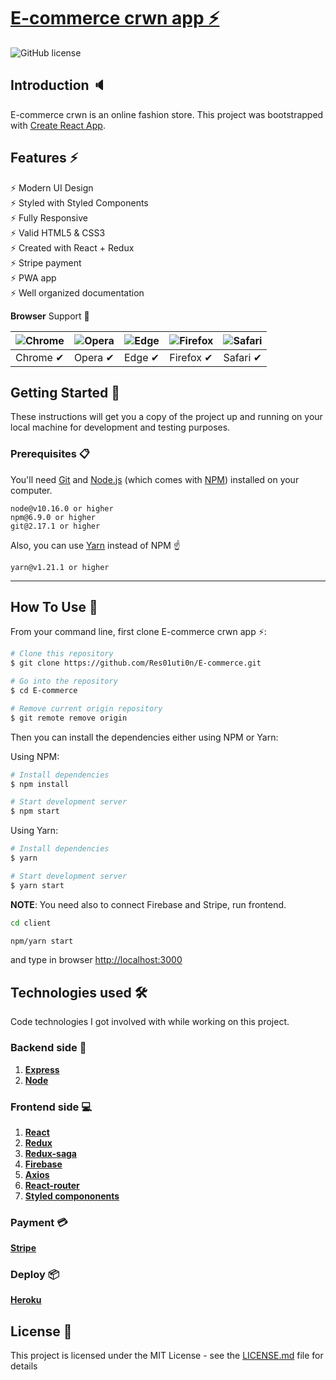 # [E-commerce crwn app ⚡️](https://crwn-app-e-commerce.herokuapp.com/) 
![GitHub license](https://img.shields.io/badge/license-MIT-blue.svg)

## Introduction 🔈

E-commerce crwn is an online fashion store.
This project was bootstrapped with [Create React App](https://github.com/facebook/create-react-app).

## Features ⚡️

⚡️ Modern UI Design\
⚡️ Styled with Styled Components\
⚡️ Fully Responsive\
⚡️ Valid HTML5 & CSS3\
⚡️ Created with React + Redux\
⚡️ Stripe payment\
⚡️ PWA app\
⚡️ Well organized documentation

**Browser** Support 🎉

![Chrome](https://raw.github.com/alrra/browser-logos/master/src/chrome/chrome_48x48.png) | ![Opera](https://raw.github.com/alrra/browser-logos/master/src/opera/opera_48x48.png) | ![Edge](https://raw.github.com/alrra/browser-logos/master/src/edge/edge_48x48.png) | ![Firefox](https://raw.github.com/alrra/browser-logos/master/src/firefox/firefox_48x48.png) | ![Safari](https://raw.github.com/alrra/browser-logos/master/src/safari/safari_48x48.png)
---- | --- | --- | --- | --- |
Chrome ✔ | Opera ✔ | Edge ✔ | Firefox ✔  | Safari ✔

## Getting Started 🚀

These instructions will get you a copy of the project up and running on your local machine for development and testing purposes.

### Prerequisites 📋

You'll need [Git](https://git-scm.com) and [Node.js](https://nodejs.org/en/download/) (which comes with [NPM](http://npmjs.com)) installed on your computer.

```
node@v10.16.0 or higher
npm@6.9.0 or higher
git@2.17.1 or higher
```

Also, you can use [Yarn](https://yarnpkg.com/) instead of NPM ☝️

```
yarn@v1.21.1 or higher
```

---

## How To Use 🔧

From your command line, first clone E-commerce crwn app ⚡️:

```bash
# Clone this repository
$ git clone https://github.com/Res01uti0n/E-commerce.git

# Go into the repository
$ cd E-commerce

# Remove current origin repository
$ git remote remove origin
```

Then you can install the dependencies either using NPM or Yarn:

Using NPM:
```bash
# Install dependencies
$ npm install

# Start development server
$ npm start
```
Using Yarn:
```bash
# Install dependencies
$ yarn

# Start development server
$ yarn start
```

**NOTE**:
You need also to connect Firebase and Stripe, run frontend.

```sh
cd client

npm/yarn start
```

and type in browser [http://localhost:3000](http://localhost:3000)

## Technologies used 🛠️

Code technologies I got involved with while working on this project.

### Backend side 💽

1. [**Express**](https://www.djangoproject.com/)
1. [**Node**](https://nodejs.org/en)

### Frontend side 💻

1. [**React**](https://ru.reactjs.org/)
1. [**Redux**](https://redux.js.org/)
1. [**Redux-saga**](https://redux-saga.js.org/)
1. [**Firebase**](https://firebase.google.com/)
1. [**Axios**](https://github.com/axios/axios)
1. [**React-router**](https://reacttraining.com/react-router/core/guides/quick-start)
1. [**Styled compononents**](https://reacttraining.com/react-router/core/guides/quick-start)

### Payment 💳

[**Stripe**](https://dashboard.stripe.com/)

### Deploy 📦

[**Heroku**](https://dashboard.heroku.com/apps)


## License 📄

This project is licensed under the MIT License - see the [LICENSE.md](LICENSE.md) file for details